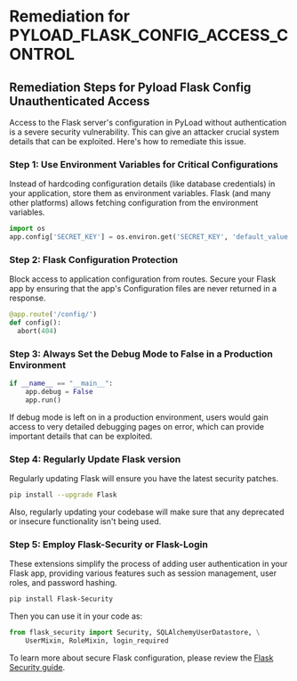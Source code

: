 # Remediation for PYLOAD_FLASK_CONFIG_ACCESS_CONTROL

## Remediation Steps for Pyload Flask Config Unauthenticated Access
Access to the Flask server's configuration in PyLoad without authentication is a severe security vulnerability. This can give an attacker crucial system details that can be exploited. Here's how to remediate this issue.

### Step 1: Use Environment Variables for Critical Configurations
Instead of hardcoding configuration details (like database credentials) in your application, store them as environment variables. Flask (and many other platforms) allows fetching configuration from the environment variables.

```python
import os
app.config['SECRET_KEY'] = os.environ.get('SECRET_KEY', 'default_value')
```
### Step 2: Flask Configuration Protection
Block access to application configuration from routes. Secure your Flask app by ensuring that the app's Configuration files are never returned in a response.

```python
@app.route('/config/')
def config():
  abort(404)
```
### Step 3: Always Set the Debug Mode to False in a Production Environment
```python
if __name__ == "__main__":
    app.debug = False
    app.run()
```
If debug mode is left on in a production environment, users would gain access to very detailed debugging pages on error, which can provide important details that can be exploited.

### Step 4: Regularly Update Flask version
Regularly updating Flask will ensure you have the latest security patches.

```bash
pip install --upgrade Flask
```
Also, regularly updating your codebase will make sure that any deprecated or insecure functionality isn't being used.

### Step 5: Employ Flask-Security or Flask-Login
These extensions simplify the process of adding user authentication in your Flask app, providing various features such as session management, user roles, and password hashing.

```bash
pip install Flask-Security
```
Then you can use it in your code as:
```python
from flask_security import Security, SQLAlchemyUserDatastore, \
    UserMixin, RoleMixin, login_required
```

To learn more about secure Flask configuration, please review the [Flask Security guide](https://flask.palletsprojects.com/en/1.1.x/security/).